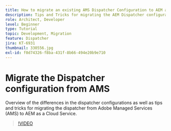 ```yaml
---
title: How to migrate an existing AMS Dispatcher Configuration to AEM as a Cloud Service
description: Tips and Tricks for migrating the AEM Dispatcher configuration from Adobe Managed Services (AMS) to AEM as a Cloud Service.
role: Architect, Developer
level: Beginner
type: Tutorial
topic: Development, Migration
feature: Dispatcher
jira: KT-6931
thumbnail: 330556.jpg
exl-id: f0d74326-f8ba-431f-8b66-494e20b9e710
---
```

# Migrate the Dispatcher configuration from AMS

Overview of the differences in the dispatcher configurations as well as tips and tricks for migrating the dispatcher from Adobe Managed Services (AMS) to AEM as a Cloud Service.

>[!VIDEO](https://video.tv.adobe.com/v/330556?quality=12&learn=on)
